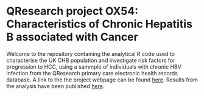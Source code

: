 # QResearch project OX54: Characteristics of Chronic Hepatitis B associated with Cancer
Welcome to the repository containing the analytical R code used to characterise the UK CHB population and investigate risk factors for progression to HCC, using a sammple of individuals with chronic HBV infection from the QResearch primary care electronic health records database. 
A link to the the project webpage can be found [here](https://www.qresearch.org/research/research-programs-and-projects/characteristics-of-chronic-hepatitis-b-associated-with-cirrhosis-and-cancer/).
Results from the analysis have been published [here](https://www.sciencedirect.com/science/article/pii/S0033350623004134).

